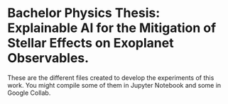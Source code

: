 # Bachelor Physics Thesis: Explainable AI for the Mitigation of Stellar Effects on Exoplanet Observables.

These are the different files created to develop the experiments of this work. You might compile some of them in Jupyter Notebook and some in Google Collab.

